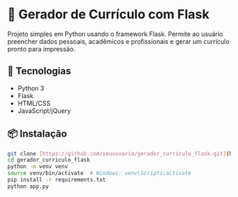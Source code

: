# 📝 Gerador de Currículo com Flask

Projeto simples em Python usando o framework Flask. Permite ao usuário preencher dados pessoais, acadêmicos e profissionais e gerar um currículo pronto para impressão.

## 🚀 Tecnologias

- Python 3
- Flask
- HTML/CSS
- JavaScript/jQuery

## 📦 Instalação

```bash
git clone [https://github.com/seuusuario/gerador_curriculo_flask.git](https://github.com/JaqueNakayama/APO.git)
cd gerador_curriculo_flask
python -m venv venv
source venv/bin/activate  # Windows: venv\Scripts\activate
pip install -r requirements.txt
python app.py

